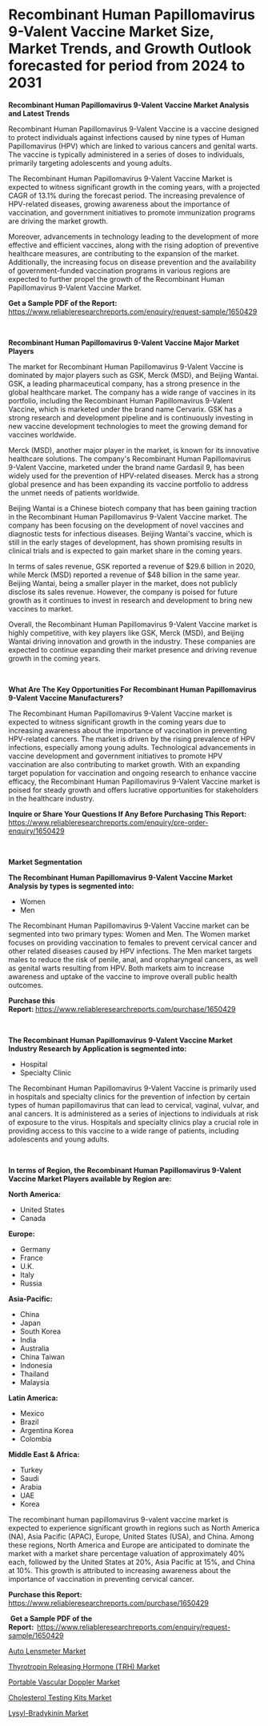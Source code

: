 <p><h1>Recombinant Human Papillomavirus 9-Valent Vaccine Market Size, Market Trends, and Growth Outlook forecasted for period from 2024 to 2031</h1></p><p><strong>Recombinant Human Papillomavirus 9-Valent Vaccine Market Analysis and Latest Trends</strong></p>
<p><p>Recombinant Human Papillomavirus 9-Valent Vaccine is a vaccine designed to protect individuals against infections caused by nine types of Human Papillomavirus (HPV) which are linked to various cancers and genital warts. The vaccine is typically administered in a series of doses to individuals, primarily targeting adolescents and young adults.</p><p>The Recombinant Human Papillomavirus 9-Valent Vaccine Market is expected to witness significant growth in the coming years, with a projected CAGR of 13.1% during the forecast period. The increasing prevalence of HPV-related diseases, growing awareness about the importance of vaccination, and government initiatives to promote immunization programs are driving the market growth.</p><p>Moreover, advancements in technology leading to the development of more effective and efficient vaccines, along with the rising adoption of preventive healthcare measures, are contributing to the expansion of the market. Additionally, the increasing focus on disease prevention and the availability of government-funded vaccination programs in various regions are expected to further propel the growth of the Recombinant Human Papillomavirus 9-Valent Vaccine Market.</p></p>
<p><strong>Get a Sample PDF of the Report:&nbsp;</strong> <a href="https://www.reliableresearchreports.com/enquiry/request-sample/1650429">https://www.reliableresearchreports.com/enquiry/request-sample/1650429</a></p>
<p>&nbsp;</p>
<p><strong>Recombinant Human Papillomavirus 9-Valent Vaccine Major Market Players</strong></p>
<p><p>The market for Recombinant Human Papillomavirus 9-Valent Vaccine is dominated by major players such as GSK, Merck (MSD), and Beijing Wantai. GSK, a leading pharmaceutical company, has a strong presence in the global healthcare market. The company has a wide range of vaccines in its portfolio, including the Recombinant Human Papillomavirus 9-Valent Vaccine, which is marketed under the brand name Cervarix. GSK has a strong research and development pipeline and is continuously investing in new vaccine development technologies to meet the growing demand for vaccines worldwide.</p><p>Merck (MSD), another major player in the market, is known for its innovative healthcare solutions. The company's Recombinant Human Papillomavirus 9-Valent Vaccine, marketed under the brand name Gardasil 9, has been widely used for the prevention of HPV-related diseases. Merck has a strong global presence and has been expanding its vaccine portfolio to address the unmet needs of patients worldwide.</p><p>Beijing Wantai is a Chinese biotech company that has been gaining traction in the Recombinant Human Papillomavirus 9-Valent Vaccine market. The company has been focusing on the development of novel vaccines and diagnostic tests for infectious diseases. Beijing Wantai's vaccine, which is still in the early stages of development, has shown promising results in clinical trials and is expected to gain market share in the coming years.</p><p>In terms of sales revenue, GSK reported a revenue of $29.6 billion in 2020, while Merck (MSD) reported a revenue of $48 billion in the same year. Beijing Wantai, being a smaller player in the market, does not publicly disclose its sales revenue. However, the company is poised for future growth as it continues to invest in research and development to bring new vaccines to market.</p><p>Overall, the Recombinant Human Papillomavirus 9-Valent Vaccine market is highly competitive, with key players like GSK, Merck (MSD), and Beijing Wantai driving innovation and growth in the industry. These companies are expected to continue expanding their market presence and driving revenue growth in the coming years.</p></p>
<p>&nbsp;</p>
<p><strong>What Are The Key Opportunities For Recombinant Human Papillomavirus 9-Valent Vaccine Manufacturers?</strong></p>
<p><p>The Recombinant Human Papillomavirus 9-Valent Vaccine market is expected to witness significant growth in the coming years due to increasing awareness about the importance of vaccination in preventing HPV-related cancers. The market is driven by the rising prevalence of HPV infections, especially among young adults. Technological advancements in vaccine development and government initiatives to promote HPV vaccination are also contributing to market growth. With an expanding target population for vaccination and ongoing research to enhance vaccine efficacy, the Recombinant Human Papillomavirus 9-Valent Vaccine market is poised for steady growth and offers lucrative opportunities for stakeholders in the healthcare industry.</p></p>
<p><strong>Inquire or Share Your Questions If Any Before Purchasing This Report:</strong> <a href="https://www.reliableresearchreports.com/enquiry/pre-order-enquiry/1650429">https://www.reliableresearchreports.com/enquiry/pre-order-enquiry/1650429</a></p>
<p>&nbsp;</p>
<p><strong>Market Segmentation</strong></p>
<p><strong>The Recombinant Human Papillomavirus 9-Valent Vaccine Market Analysis by types is segmented into:</strong></p>
<p><ul><li>Women</li><li>Men</li></ul></p>
<p><p>The Recombinant Human Papillomavirus 9-Valent Vaccine market can be segmented into two primary types: Women and Men. The Women market focuses on providing vaccination to females to prevent cervical cancer and other related diseases caused by HPV infections. The Men market targets males to reduce the risk of penile, anal, and oropharyngeal cancers, as well as genital warts resulting from HPV. Both markets aim to increase awareness and uptake of the vaccine to improve overall public health outcomes.</p></p>
<p><strong>Purchase this Report:&nbsp;</strong><a href="https://www.reliableresearchreports.com/purchase/1650429">https://www.reliableresearchreports.com/purchase/1650429</a></p>
<p>&nbsp;</p>
<p><strong>The Recombinant Human Papillomavirus 9-Valent Vaccine Market Industry Research by Application is segmented into:</strong></p>
<p><ul><li>Hospital</li><li>Specialty Clinic</li></ul></p>
<p><p>The Recombinant Human Papillomavirus 9-Valent Vaccine is primarily used in hospitals and specialty clinics for the prevention of infection by certain types of human papillomavirus that can lead to cervical, vaginal, vulvar, and anal cancers. It is administered as a series of injections to individuals at risk of exposure to the virus. Hospitals and specialty clinics play a crucial role in providing access to this vaccine to a wide range of patients, including adolescents and young adults.</p></p>
<p>&nbsp;</p>
<p><strong>In terms of Region, the Recombinant Human Papillomavirus 9-Valent Vaccine Market Players available by Region are:</strong></p>
<p>
    <p> <strong> North America: </strong>
        <ul>
            <li>United States</li>
            <li>Canada</li>
        </ul>
        </p> 
    <p> <strong> Europe: </strong>
        <ul>
            <li>Germany</li>
            <li>France</li>
            <li>U.K.</li>
            <li>Italy</li>
            <li>Russia</li>
        </ul>
        </p> 
    <p> <strong> Asia-Pacific: </strong>
        <ul>
            <li>China</li>
            <li>Japan</li>
            <li>South Korea</li>
            <li>India</li>
            <li>Australia</li>
            <li>China Taiwan</li>
            <li>Indonesia</li>
            <li>Thailand</li>
            <li>Malaysia</li>
        </ul>
        </p> 
    <p> <strong> Latin America: </strong>
        <ul>
            <li>Mexico</li>
            <li>Brazil</li>
            <li>Argentina Korea</li>
            <li>Colombia</li>
        </ul>
        </p> 
    <p> <strong> Middle East & Africa: </strong>
        <ul>
            <li>Turkey</li>
            <li>Saudi</li>
            <li>Arabia</li>
            <li>UAE</li>
            <li>Korea</li>
        </ul>
    </p>
    </p>
<p><p>The recombinant human papillomavirus 9-valent vaccine market is expected to experience significant growth in regions such as North America (NA), Asia Pacific (APAC), Europe, United States (USA), and China. Among these regions, North America and Europe are anticipated to dominate the market with a market share percentage valuation of approximately 40% each, followed by the United States at 20%, Asia Pacific at 15%, and China at 10%. This growth is attributed to increasing awareness about the importance of vaccination in preventing cervical cancer.</p></p>
<p><strong>Purchase this Report: </strong><a href="https://www.reliableresearchreports.com/purchase/1650429">https://www.reliableresearchreports.com/purchase/1650429</a></p>
<p>&nbsp;<strong>Get a Sample PDF of the Report:&nbsp;&nbsp;</strong><a href="https://www.reliableresearchreports.com/enquiry/request-sample/1650429">https://www.reliableresearchreports.com/enquiry/request-sample/1650429</a></p>
<p><strong></strong></p>
<p><p><a href="https://medium.com/@scottford2001/auto-lensmeter-market-competitive-analysis-market-trends-and-forecast-to-2031-f19392c108c1">Auto Lensmeter Market</a></p><p><a href="https://github.com/mancsybtousav/Market-Research-Report-List-1/blob/main/thyrotropin-releasing-hormone-trh-market.md">Thyrotropin Releasing Hormone (TRH) Market</a></p><p><a href="https://medium.com/@elvirabogdani08/portable-vascular-doppler-market-the-key-to-successful-business-strategy-forecast-till-2031-3906c3df057e">Portable Vascular Doppler Market</a></p><p><a href="https://medium.com/p/64aa4ccfbedd/edit">Cholesterol Testing Kits Market</a></p><p><a href="https://github.com/josesg55/Market-Research-Report-List-1/blob/main/lysyl-bradykinin-market.md">Lysyl-Bradykinin Market</a></p></p>